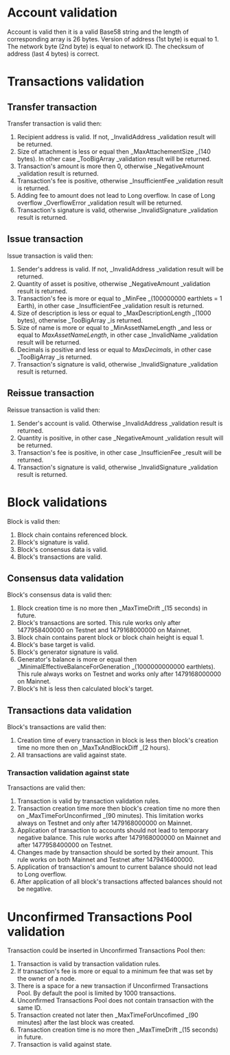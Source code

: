 # Account validation

Account is valid then it is a valid Base58 string and the length of corresponding array is 26 bytes. Version of address \(1st byte\) is equal to 1. The network byte \(2nd byte\) is equal to network ID. The checksum of address \(last 4 bytes\) is correct.

# Transactions validation

## Transfer transaction

Transfer transaction is valid then:

1. Recipient address is valid. If not, _InvalidAddress _validation result will be returned.
2. Size of attachment is less or equal then _MaxAttachementSize _\(140 bytes\). In other case _TooBigArray _validation result will be returned.
3. Transaction's amount is more then 0, otherwise _NegativeAmount _validation result is returned.
4. Transaction's fee is positive, otherwise _InsufficientFee _validation result is returned.
5. Adding fee to amount does not lead to Long overflow. In case of Long overflow _OverflowError _validation result will be returned.
6. Transaction's signature is valid, otherwise _InvalidSignature _validation result is returned.

## Issue transaction

Issue transaction is valid then:

1. Sender's address is valid. If not, _InvalidAddress _validation result will be returned.
2. Quantity of asset is positive, otherwise _NegativeAmount _validation result is returned.
3. Transaction's fee is more or equal to _MinFee _\(100000000 earthlets = 1 Earth\), in other case _InsufficientFee _validation result is returned.
4. Size of description is less or equal to _MaxDescriptionLength _\(1000 bytes\), otherwise _TooBigArray _is returned.
5. Size of name is more or equal to _MinAssetNameLength _and less or equal to _MaxAssetNameLength_, in other case _InvalidName _validation result will be returned.
6. Decimals is positive and less or equal to _MaxDecimals_, in other case _TooBigArray _is returned.
7. Transaction's signature is valid, otherwise _InvalidSignature _validation result is returned.

## Reissue transaction

Reissue transaction is valid then:

1. Sender's account is valid. Otherwise _InvalidAddress _validation result is returned.
2. Quantity is positive, in other case _NegativeAmount _validation result will be returned.
3. Transaction's fee is positive, in other case _InsufficienFee _result will be returned.
4. Transaction's signature is valid, otherwise _InvalidSignature _validation result is returned.

# Block validations

Block is valid then:

1. Block chain contains referenced block.
2. Block's signature is valid.
3. Block's consensus data is valid.
4. Block's transactions are valid.

## Consensus data validation

Block's consensus data is valid then:

1. Block creation time is no more then _MaxTimeDrift _\(15 seconds\) in future.
2. Block's transactions are sorted. This rule works only after 1477958400000 on Testnet and 1479168000000 on Mainnet.
3. Block chain contains parent block or block chain height is equal 1.
4. Block's base target is valid.
5. Block's generator signature is valid.
6. Generator's balance is more or equal then _MinimalEffectiveBalanceForGeneration _\(1000000000000 earthlets\). This rule always works on Testnet and works only after 1479168000000 on Mainnet.
7. Block's hit is less then calculated block's target.

## Transactions data validation

Block's transactions are valid then:

1. Creation time of every transaction in block is less then block's creation time no more then on _MaxTxAndBlockDiff _\(2 hours\).
2. All transactions are valid against state.

### Transaction validation against state

Transactions are valid then:

1. Transaction is valid by transaction validation rules.
2. Transaction creation time more then block's creation time no more then on _MaxTimeForUnconfirmed _\(90 minutes\). This limitation works always on Testnet and only after 1479168000000 on Mainnet.
3. Application of transaction to accounts should not lead to temporary negative balance. This rule works after 1479168000000 on Mainnet and after 1477958400000 on Testnet.
4. Changes made by transaction should be sorted by their amount. This rule works on both Mainnet and Testnet after 1479416400000.
5. Application of transaction's amount to current balance should not lead to Long overflow.
6. After application of all block's transactions affected balances should not be negative.

# Unconfirmed Transactions Pool validation

Transaction could be inserted in Unconfirmed Transactions Pool then:

1. Transaction is valid by transaction validation rules.
2. If transaction's fee is more or equal to a minimum fee that was set by the owner of a node.
3. There is a space for a new transaction if Unconfirmed Transactions Pool. By default the pool is limited by 1000 transactions.
4. Unconfirmed Transactions Pool does not contain transaction with the same ID.
5. Transaction created not later then _MaxTimeForUncofimed _\(90 minutes\) after the last block was created.
6. Transaction creation time is no more then _MaxTimeDrift _\(15 seconds\) in future.
7. Transaction is valid against state.



